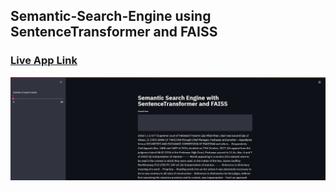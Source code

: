 ## Semantic-Search-Engine using SentenceTransformer and FAISS

### [Live App Link](https://share.streamlit.io/talhajaved696/semantic-search-engine/main/app.py)

![Image](image.png)
